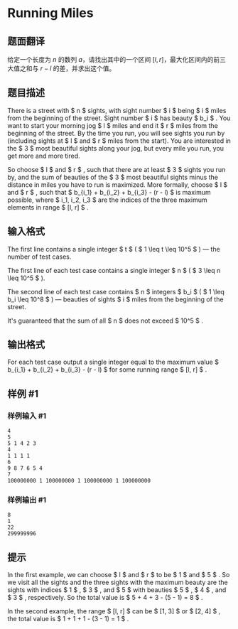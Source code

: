 # Running Miles

## 题面翻译

给定一个长度为 $n$ 的数列 $a$，请找出其中的一个区间 $[l,r]$，最大化区间内的前三大值之和与 $r-l$ 的差，并求出这个值。

## 题目描述

There is a street with $ n $ sights, with sight number $ i $ being $ i $ miles from the beginning of the street. Sight number $ i $ has beauty $ b_i $ . You want to start your morning jog $ l $ miles and end it $ r $ miles from the beginning of the street. By the time you run, you will see sights you run by (including sights at $ l $ and $ r $ miles from the start). You are interested in the $ 3 $ most beautiful sights along your jog, but every mile you run, you get more and more tired.

So choose $ l $ and $ r $ , such that there are at least $ 3 $ sights you run by, and the sum of beauties of the $ 3 $ most beautiful sights minus the distance in miles you have to run is maximized. More formally, choose $ l $ and $ r $ , such that $ b_{i_1} + b_{i_2} + b_{i_3} - (r - l) $ is maximum possible, where $ i_1, i_2, i_3 $ are the indices of the three maximum elements in range $ [l, r] $ .

## 输入格式

The first line contains a single integer $ t $ ( $ 1 \leq t \leq 10^5 $ ) — the number of test cases.

The first line of each test case contains a single integer $ n $ ( $ 3 \leq n \leq 10^5 $ ).

The second line of each test case contains $ n $ integers $ b_i $ ( $ 1 \leq b_i \leq 10^8 $ ) — beauties of sights $ i $ miles from the beginning of the street.

It's guaranteed that the sum of all $ n $ does not exceed $ 10^5 $ .

## 输出格式

For each test case output a single integer equal to the maximum value $ b_{i_1} + b_{i_2} + b_{i_3} - (r - l) $ for some running range $ [l, r] $ .

## 样例 #1

### 样例输入 #1

```
4
5
5 1 4 2 3
4
1 1 1 1
6
9 8 7 6 5 4
7
100000000 1 100000000 1 100000000 1 100000000
```

### 样例输出 #1

```
8
1
22
299999996
```

## 提示

In the first example, we can choose $ l $ and $ r $ to be $ 1 $ and $ 5 $ . So we visit all the sights and the three sights with the maximum beauty are the sights with indices $ 1 $ , $ 3 $ , and $ 5 $ with beauties $ 5 $ , $ 4 $ , and $ 3 $ , respectively. So the total value is $ 5 + 4 + 3 - (5 - 1) = 8 $ .

In the second example, the range $ [l, r] $ can be $ [1, 3] $ or $ [2, 4] $ , the total value is $ 1 + 1 + 1 - (3 - 1) = 1 $ .